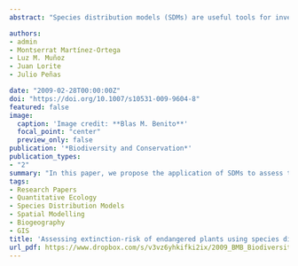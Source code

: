 ```yaml
---
abstract: "Species distribution models (SDMs) are useful tools for investigating rare and endangered species as well as the environmental variables affecting them. In this paper, we propose the application of SDMs to assess the extinction-risk of plant species in relation to the spread of greenhouses in a Mediterranean landscape, where habitat depletion is one of the main causes of biodiversity loss. For this purpose, presence records of the model species (Linaria nigricans, a endemic and threatened species) and the greenhouses, a dataset of environmental variables, and different only presence-based modelling algorithms (Bioclim, Domain, GARP, MaxEnt and ENFA) were used to build SDMs for L. nigricans as well as for greenhouses. To evaluate the models a modified approach of the area-under-curve ROC was applied. Combining the most accurate models, we generated an extinction-risk model of L. nigricans populations, which enabled us to assess the sustainability of the most threatened populations. Our results show that is possible to model greenhouses spreading as a “biological invasion”. The procedure explained and used in this work is quite novel, and offers an objective spatial criterion intended for the management of natural resources and for the conservation of the biodiversity in areas threatened by habitat depletion processes as particular as greenhouses expansion."

authors:
- admin
- Montserrat Martínez-Ortega
- Luz M. Muñoz
- Juan Lorite
- Julio Peñas

date: "2009-02-28T00:00:00Z"
doi: "https://doi.org/10.1007/s10531-009-9604-8"
featured: false
image:
  caption: 'Image credit: **Blas M. Benito**'
  focal_point: "center"
  preview_only: false
publication: '*Biodiversity and Conservation*'
publication_types:
- "2"
summary: "In this paper, we propose the application of SDMs to assess the extinction-risk of plant species in relation to the spread of greenhouses in a Mediterranean landscape, where habitat depletion is one of the main causes of biodiversity loss."
tags:
- Research Papers
- Quantitative Ecology
- Species Distribution Models
- Spatial Modelling
- Biogeography
- GIS
title: 'Assessing extinction-risk of endangered plants using species distribution models: a case study of habitat depletion caused by the spread of greenhouses'
url_pdf: https://www.dropbox.com/s/v3vz6yhkifki2ix/2009_BMB_Biodiversity_and_Conservation.pdf?dl=1
---
```


